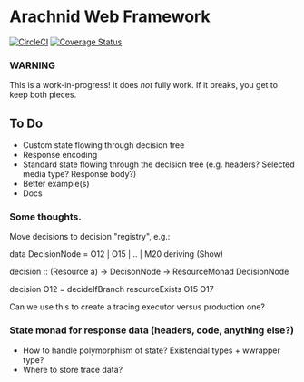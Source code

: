 # Arachnid Web Framework

[![CircleCI](https://img.shields.io/circleci/project/github/petejohanson/arachnid.svg)](https://circleci.com/gh/petejohanson/arachnid) [![Coverage Status](https://coveralls.io/repos/github/petejohanson/arachnid/badge.svg?branch=master)](https://coveralls.io/github/petejohanson/arachnid?branch=master)

### WARNING

This is a work-in-progress! It does *not* fully work. If it breaks, you get to keep both pieces.

## To Do

* Custom state flowing through decision tree
* Response encoding
* Standard state flowing through the decision tree (e.g. headers? Selected media type? Response body?)
* Better example(s)
* Docs

### Some thoughts.

Move decisions to decision "registry", e.g.:

data DecisionNode = O12 | O15 | .. | M20 deriving (Show)

decision :: (Resource a) -> DecisonNode -> ResourceMonad DecisionNode

decision O12 = decideIfBranch resourceExists O15 O17

Can we use this to create a tracing executor versus production one?

### State monad for response data (headers, code, anything else?)

* How to handle polymorphism of state? Existencial types + wwrapper type?
* Where to store trace data?


